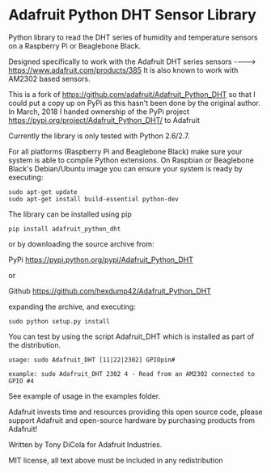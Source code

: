 Adafruit Python DHT Sensor Library
==================================

Python library to read the DHT series of humidity and temperature sensors on a Raspberry Pi or Beaglebone Black.

Designed specifically to work with the Adafruit DHT series sensors ----> https://www.adafruit.com/products/385
It is also known to work with AM2302 based sensors.

This is a fork of https://github.com/adafruit/Adafruit_Python_DHT so that I could put a copy up on PyPi as this hasn't been done by the original author.
In March, 2018 I handed ownership of the PyPi project https://pypi.org/project/Adafruit_Python_DHT/ to Adafruit

Currently the library is only tested with Python 2.6/2.7.

For all platforms (Raspberry Pi and Beaglebone Black) make sure your system is able to compile Python extensions.  On Raspbian or Beaglebone Black's Debian/Ubuntu image you can ensure your system is ready by executing:

````
sudo apt-get update
sudo apt-get install build-essential python-dev
````

The library can be installed using pip

````
pip install adafruit_python_dht
````

or by downloading the source archive from:

PyPi https://pypi.python.org/pypi/Adafruit_Python_DHT  

or

Github https://github.com/hexdump42/Adafruit_Python_DHT

expanding the archive, and executing:

````
sudo python setup.py install
````

You can test by using the script Adafruit_DHT which is installed as part of the distribution.

````
usage: sudo Adafruit_DHT [11|22|2302] GPIOpin#

example: sudo Adafruit_DHT 2302 4 - Read from an AM2302 connected to GPIO #4
````

See example of usage in the examples folder.

Adafruit invests time and resources providing this open source code, please support Adafruit and open-source hardware by purchasing products from Adafruit!

Written by Tony DiCola for Adafruit Industries.

MIT license, all text above must be included in any redistribution
